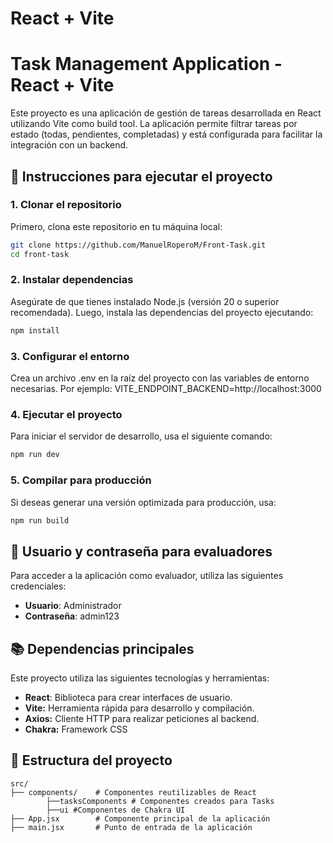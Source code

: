 # React + Vite

# Task Management Application - React + Vite

Este proyecto es una aplicación de gestión de tareas desarrollada en React utilizando Vite como build tool. La aplicación permite filtrar tareas por estado (todas, pendientes, completadas) y está configurada para facilitar la integración con un backend.

## 🚀 Instrucciones para ejecutar el proyecto

### 1. Clonar el repositorio
Primero, clona este repositorio en tu máquina local:

```bash
git clone https://github.com/ManuelRoperoM/Front-Task.git
cd front-task
```

### 2. Instalar dependencias
Asegúrate de que tienes instalado Node.js (versión 20 o superior recomendada). Luego, instala las dependencias del proyecto ejecutando:

```bash
npm install
```

### 3. Configurar el entorno

Crea un archivo .env en la raíz del proyecto con las variables de entorno necesarias. Por ejemplo:
VITE_ENDPOINT_BACKEND=http://localhost:3000

### 4. Ejecutar el proyecto

Para iniciar el servidor de desarrollo, usa el siguiente comando:

```bash
npm run dev
```
### 5. Compilar para producción

Si deseas generar una versión optimizada para producción, usa:

```bash
npm run build
```

## 🧪 Usuario y contraseña para evaluadores

Para acceder a la aplicación como evaluador, utiliza las siguientes credenciales:

- **Usuario**: Administrador
- **Contraseña**: admin123


## 📚 Dependencias principales

Este proyecto utiliza las siguientes tecnologías y herramientas:

- **React**: Biblioteca para crear interfaces de usuario.
- **Vite:** Herramienta rápida para desarrollo y compilación.
- **Axios:** Cliente HTTP para realizar peticiones al backend.
- **Chakra:** Framework CSS

## 📂 Estructura del proyecto

```
src/
├── components/    # Componentes reutilizables de React
        ├──tasksComponents # Componentes creados para Tasks
        ├──ui #Componentes de Chakra UI
├── App.jsx        # Componente principal de la aplicación
├── main.jsx       # Punto de entrada de la aplicación
```
